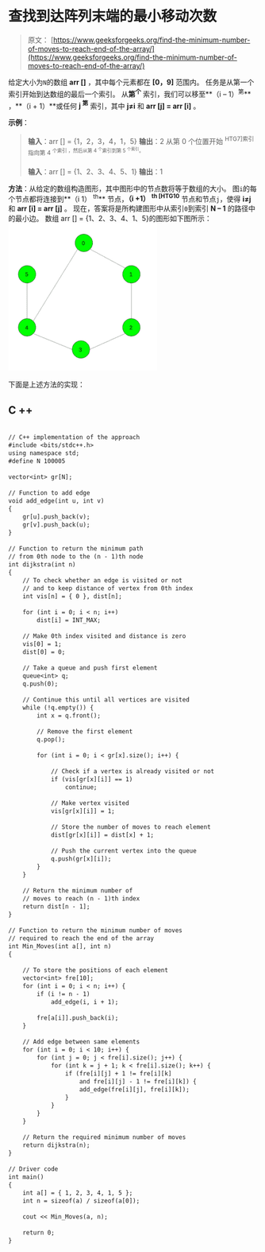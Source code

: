 # 查找到达阵列末端的最小移动次数

> 原文： [https://www.geeksforgeeks.org/find-the-minimum-number-of-moves-to-reach-end-of-the-array/](https://www.geeksforgeeks.org/find-the-minimum-number-of-moves-to-reach-end-of-the-array/)

给定大小为`N`的数组 **arr []** ，其中每个元素都在 **[0，9]** 范围内。 任务是从第一个索引开始到达数组的最后一个索引。 从**第<sup>个</sup>** 索引，我们可以移至**（i – 1）<sup>第</sup>** ，**（i + 1）**或任何 **j <sup>第</sup>** 索引，其中 **j≠i** 和 **arr [j] = arr [i]** 。

**示例**：

> **输入**：arr [] = {1，2，3，4，1，5}
> **输出**：2
> 从第 0 个位置开始 <sup>HTG7]索引指向第 4 <sup>个索引
> ，然后从第 4 <sup>个</sup>索引到第 5 <sup>个索引</sup>。</sup></sup>
> 
> **输入**：arr [] = {1、2、3、4、5、1}
> **输出**：1

**方法**：从给定的数组构造图形，其中图形中的节点数将等于数组的大小。 图`i`的每个节点都将连接到**（i 1） <sup>th</sup>** 节点，**（i +1） <sup>th [HTG10</sup>** 节点和节点`j`，使得 **i≠j** 和 **arr [i] = arr [j]** 。 现在，答案将是所构建图形中从索引`0`到索引 **N – 1** 的路径中的最小边。
数组 arr [] = {1、2、3、4、1、5}的图形如下图所示：
![](img/c453163a63ad255b45929d9367b68afe.png)

下面是上述方法的实现：

## C ++

```

// C++ implementation of the approach 
#include <bits/stdc++.h> 
using namespace std; 
#define N 100005 

vector<int> gr[N]; 

// Function to add edge 
void add_edge(int u, int v) 
{ 
    gr[u].push_back(v); 
    gr[v].push_back(u); 
} 

// Function to return the minimum path 
// from 0th node to the (n - 1)th node 
int dijkstra(int n) 
{ 
    // To check whether an edge is visited or not 
    // and to keep distance of vertex from 0th index 
    int vis[n] = { 0 }, dist[n]; 

    for (int i = 0; i < n; i++) 
        dist[i] = INT_MAX; 

    // Make 0th index visited and distance is zero 
    vis[0] = 1; 
    dist[0] = 0; 

    // Take a queue and push first element 
    queue<int> q; 
    q.push(0); 

    // Continue this until all vertices are visited 
    while (!q.empty()) { 
        int x = q.front(); 

        // Remove the first element 
        q.pop(); 

        for (int i = 0; i < gr[x].size(); i++) { 

            // Check if a vertex is already visited or not 
            if (vis[gr[x][i]] == 1) 
                continue; 

            // Make vertex visited 
            vis[gr[x][i]] = 1; 

            // Store the number of moves to reach element 
            dist[gr[x][i]] = dist[x] + 1; 

            // Push the current vertex into the queue 
            q.push(gr[x][i]); 
        } 
    } 

    // Return the minimum number of 
    // moves to reach (n - 1)th index 
    return dist[n - 1]; 
} 

// Function to return the minimum number of moves 
// required to reach the end of the array 
int Min_Moves(int a[], int n) 
{ 

    // To store the positions of each element 
    vector<int> fre[10]; 
    for (int i = 0; i < n; i++) { 
        if (i != n - 1) 
            add_edge(i, i + 1); 

        fre[a[i]].push_back(i); 
    } 

    // Add edge between same elements 
    for (int i = 0; i < 10; i++) { 
        for (int j = 0; j < fre[i].size(); j++) { 
            for (int k = j + 1; k < fre[i].size(); k++) { 
                if (fre[i][j] + 1 != fre[i][k] 
                    and fre[i][j] - 1 != fre[i][k]) { 
                    add_edge(fre[i][j], fre[i][k]); 
                } 
            } 
        } 
    } 

    // Return the required minimum number of moves 
    return dijkstra(n); 
} 

// Driver code 
int main() 
{ 
    int a[] = { 1, 2, 3, 4, 1, 5 }; 
    int n = sizeof(a) / sizeof(a[0]); 

    cout << Min_Moves(a, n); 

    return 0; 
} 

```